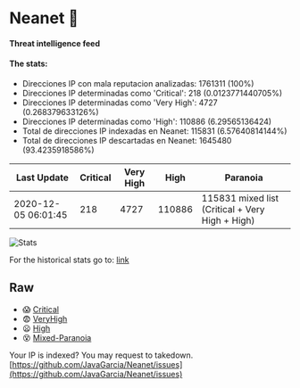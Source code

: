 # Neanet :hocho:
#### Threat intelligence feed
#### The stats:

- Direcciones IP con mala reputacion analizadas: 1761311 (100%)
- Direcciones IP determinadas como 'Critical':  218 (0.0123771440705%)
- Direcciones IP determinadas como 'Very High':  4727 (0.268379633126%)
- Direcciones IP determinadas como 'High':  110886 (6.29565136424)
- Total de direcciones IP indexadas en Neanet:  115831 (6.57640814144%)
- Total de direcciones IP descartadas en Neanet:  1645480 (93.4235918586%)

| Last Update | Critical | Very High | High | Paranoia |
| --- | --- | --- | --- | --- |
| 2020-12-05 06:01:45 | 218 | 4727 | 110886 | 115831 mixed list (Critical + Very High + High)|

![Stats](https://docs.google.com/spreadsheets/d/e/2PACX-1vSnaNMIXVabIpDJjufMlzH7poXnshF3mgd8Is1g9ytUEzVsP5my4Trn8f-xkoLLQ38xpL3HtmUexLo6/pubchart?oid=501124687&format=image)

For the historical stats go to: [link](/stats.csv)
## Raw
- :scream: [Critical](https://raw.githubusercontent.com/JavaGarcia/Neanet/master/blacklists/neanet_critical.txt)
- :fearful: [VeryHigh](https://raw.githubusercontent.com/JavaGarcia/Neanet/master/blacklists/neanet_veryHigh.txtt)
- :frowning: [High](https://raw.githubusercontent.com/JavaGarcia/Neanet/master/blacklists/neanet_high.txt)
- :dizzy_face: [Mixed-Paranoia](https://raw.githubusercontent.com/JavaGarcia/Neanet/master/blacklists/neanet_all.txt)


Your IP is indexed? You may request to takedown. [https://github.com/JavaGarcia/Neanet/issues](https://github.com/JavaGarcia/Neanet/issues)






































































































































































































































































































































































































































































































































































































































































































































































































































































































































































































































































































































































































































































































































































































































































































































































































































































































































































































































































































































































































































































































































































































































































































































































































































































































































































































































































